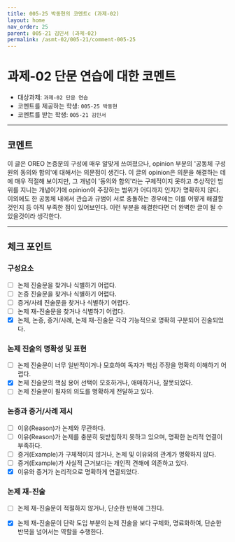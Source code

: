 ```yaml
---
title: 005-25 박동현의 코멘트c (과제-02) 
layout: home
nav_order: 25
parent: 005-21 김민서 (과제-02)
permalink: /asmt-02/005-21/comment-005-25
---
```


# 과제-02 단문 연습에 대한 코멘트

- 대상과제: `과제-02 단문 연습`
- 코멘트를 제공하는 학생: `005-25 박동현` 
- 코멘트를 받는 학생: `005-21 김민서` 

---

## 코멘트

이 글은 OREO 논증문의 구성에 매우 알맞게 쓰여졌으나, opinion 부분의 '공동체 구성원의 동의와 합의'에 대해서는 의문점이 생긴다. 이 글의 opinion은 의문을 해결하는 데에 매우 적절해 보이지만, 그 개념이 '동의와 합의'라는 구체적이지 못하고 추상적인 범위를 지니는 개념이기에 opinion이 주장하는 범위가 어디까지 인지가 명확하지 않다. 이외에도 한 공동체 내에서 관습과 규범이 서로 충돌하는 경우에는 이를 어떻게 해결할것인지 등 아직 부족한 점이 있어보인다. 이런 부분을 해결한다면 더 완벽한 글이 될 수 있을것이라 생각한다.

---

## 체크 포인트

### **구성요소**
- [ ] 논제 진술문을 찾거나 식별하기 어렵다.
- [ ] 논증 진술문을 찾거나 식별하기 어렵다.
- [ ] 증거/사례 진술문을 찾거나 식별하기 어렵다.
- [ ] 논제 재-진술문을 찾거나 식별하기 어렵다.
- [x] 논제, 논증, 증거/사례, 논제 재-진술문 각각 기능적으로 명확히 구분되어 진술되었다.

### **논제 진술의 명확성 및 표현**  
- [ ] 논제 진술문이 너무 일반적이거나 모호하여 독자가 핵심 주장을 명확히 이해하기 어렵다.  
- [x] 논제 진술문의 핵심 용어 선택이 모호하거나, 애매하거나, 잘못되었다.  
- [ ] 논제 진술문이 필자의 의도를 명확하게 전달하고 있다.  

### **논증과 증거/사례 제시**  
- [ ] 이유(Reason)가 논제와 무관하다.
- [ ] 이유(Reason)가 논제를 충분히 뒷받침하지 못하고 있으며, 명확한 논리적 연결이 부족하다.  
- [ ] 증거(Example)가 구체적이지 않거나, 논제 및 이유와의 관계가 명확하지 않다. 
- [ ] 증거(Example)가 사실적 근거보다는 개인적 견해에 의존하고 있다.  
- [x] 이유와 증거가 논리적으로 명확하게 연결되었다.  

### **논제 재-진술** 
- [ ] 논제 재-진술문이 적절하지 않거나, 단순한 반복에 그친다.   
- [x] 논제 재-진술문이 단락 도입 부분의 논제 진술을 보다 구체화, 명료화하여, 단순한 반복을 넘어서는 역할을 수행한다.  


